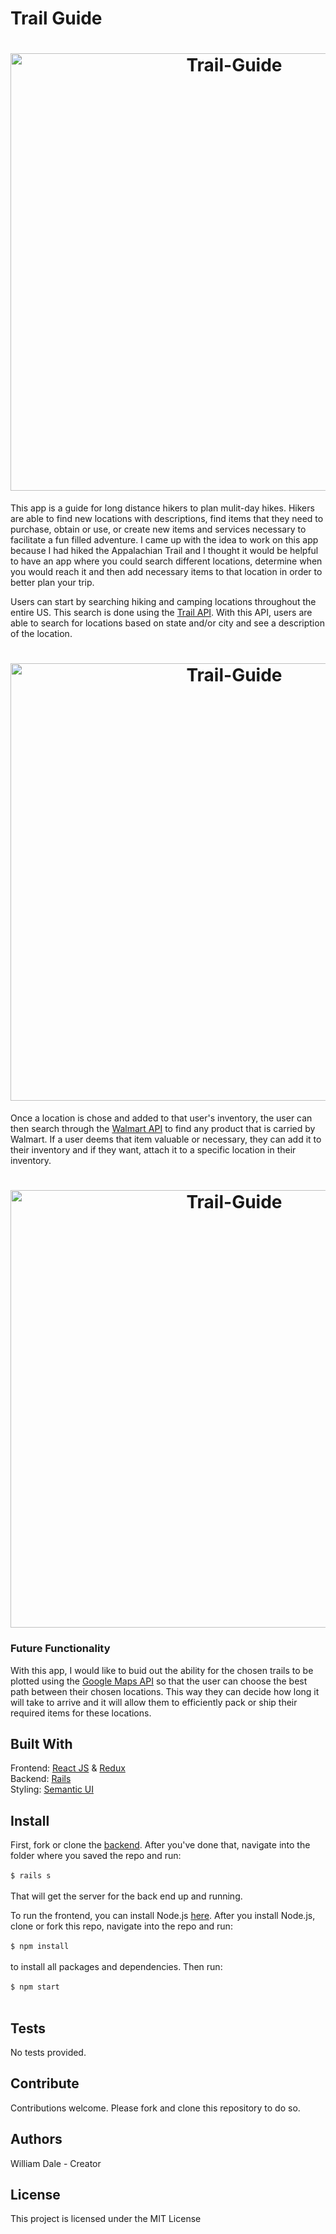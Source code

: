 
# Trail Guide

<h1 align='center'>
  <img src='https://github.com/dalewb/trail_guide_front_end/blob/master/images/app_image.png' alt='Trail-Guide' width='700'>
</h1>

This app is a guide for long distance hikers to plan mulit-day hikes.  Hikers are able to find new locations with descriptions, find items that they need to purchase, obtain or use, or create new items and services necessary to facilitate a fun filled adventure.  I came up with the idea to work on this app because I had hiked the Appalachian Trail and I thought it would be helpful to have an app where you could search different locations, determine when you would reach it and then add necessary items to that location in order to better plan your trip.  

Users can start by searching hiking and camping locations throughout the entire US.  This search is done using the [Trail API](https://market.mashape.com/trailapi/trailapi).  With this API, users are able to search for locations based on state and/or city and see a description of the location. 

<h1 align='center'>
  <img src='https://github.com/dalewb/trail_guide_front_end/blob/master/images/trail_api.png' alt='Trail-Guide' width='700'>
</h1>

Once a location is chose and added to that user's inventory, the user can then search through the [Walmart API](https://developer.walmartlabs.com/) to find any product that is carried by Walmart.  If a user deems that item valuable or necessary, they can add it to their inventory and if they want, attach it to a specific location in their inventory.

<h1 align='center'>
  <img src='https://github.com/dalewb/trail_guide_front_end/blob/master/images/walmart_api.png' alt='Trail-Guide' width='700'>
</h1>

### Future Functionality

With this app, I would like to buid out the ability for the chosen trails to be plotted using the [Google Maps API](https://cloud.google.com/maps-platform/) so that the user can choose the best path between their chosen locations.  This way they can decide how long it will take to arrive and it will allow them to efficiently pack or ship their required items for these locations.

## Built With 

Frontend: [React JS](https://reactjs.org/) & [Redux](https://redux.js.org/basics/usagewithreact)<br/>
Backend: [Rails](https://rubyonrails.org/)<br/>
Styling: [Semantic UI](https://semantic-ui.com/)


## Install

First, fork or clone the [backend](https://github.com/dalewb/trail_guide_back_end).  After you've done that, navigate into the folder where you saved the repo and run:
<br/><br/>
```$ rails s```
<br/><br/>
That will get the server for the back end up and running.

To run the frontend, you can install Node.js [here](https://nodejs.org/en/).
After you install Node.js, clone or fork this repo, navigate into the repo and run:
<br/><br/>
```$ npm install```
<br/><br/>
to install all packages and dependencies.  Then run:
<br/><br/>
```$ npm start```
<br/><br/>

## Tests
No tests provided.


## Contribute
Contributions welcome. Please fork and clone this repository to do so.


## Authors 
William Dale - Creator


## License
This project is licensed under the MIT License

